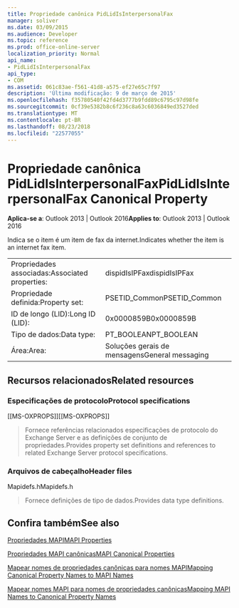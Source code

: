 ```yaml
---
title: Propriedade canônica PidLidIsInterpersonalFax
manager: soliver
ms.date: 03/09/2015
ms.audience: Developer
ms.topic: reference
ms.prod: office-online-server
localization_priority: Normal
api_name:
- PidLidIsInterpersonalFax
api_type:
- COM
ms.assetid: 061c83ae-f561-41d8-a575-ef27e65c7f97
description: 'Última modificação: 9 de março de 2015'
ms.openlocfilehash: f35780540f42fd4d3777b9fdd89c6795c97d98fe
ms.sourcegitcommit: 0cf39e5382b8c6f236c8a63c6036849ed3527ded
ms.translationtype: MT
ms.contentlocale: pt-BR
ms.lasthandoff: 08/23/2018
ms.locfileid: "22577055"
---
```

# <a name="pidlidisinterpersonalfax-canonical-property"></a><span data-ttu-id="c84b9-103">Propriedade canônica PidLidIsInterpersonalFax</span><span class="sxs-lookup"><span data-stu-id="c84b9-103">PidLidIsInterpersonalFax Canonical Property</span></span>

  
  
<span data-ttu-id="c84b9-104">**Aplica-se a**: Outlook 2013 | Outlook 2016</span><span class="sxs-lookup"><span data-stu-id="c84b9-104">**Applies to**: Outlook 2013 | Outlook 2016</span></span> 
  
<span data-ttu-id="c84b9-105">Indica se o item é um item de fax da internet.</span><span class="sxs-lookup"><span data-stu-id="c84b9-105">Indicates whether the item is an internet fax item.</span></span>
  
|||
|:-----|:-----|
|<span data-ttu-id="c84b9-106">Propriedades associadas:</span><span class="sxs-lookup"><span data-stu-id="c84b9-106">Associated properties:</span></span>  <br/> |<span data-ttu-id="c84b9-107">dispidIsIPFax</span><span class="sxs-lookup"><span data-stu-id="c84b9-107">dispidIsIPFax</span></span>  <br/> |
|<span data-ttu-id="c84b9-108">Propriedade definida:</span><span class="sxs-lookup"><span data-stu-id="c84b9-108">Property set:</span></span>  <br/> |<span data-ttu-id="c84b9-109">PSETID_Common</span><span class="sxs-lookup"><span data-stu-id="c84b9-109">PSETID_Common</span></span>  <br/> |
|<span data-ttu-id="c84b9-110">ID de longo (LID):</span><span class="sxs-lookup"><span data-stu-id="c84b9-110">Long ID (LID):</span></span>  <br/> |<span data-ttu-id="c84b9-111">0x0000859B</span><span class="sxs-lookup"><span data-stu-id="c84b9-111">0x0000859B</span></span>  <br/> |
|<span data-ttu-id="c84b9-112">Tipo de dados:</span><span class="sxs-lookup"><span data-stu-id="c84b9-112">Data type:</span></span>  <br/> |<span data-ttu-id="c84b9-113">PT_BOOLEAN</span><span class="sxs-lookup"><span data-stu-id="c84b9-113">PT_BOOLEAN</span></span>  <br/> |
|<span data-ttu-id="c84b9-114">Área:</span><span class="sxs-lookup"><span data-stu-id="c84b9-114">Area:</span></span>  <br/> |<span data-ttu-id="c84b9-115">Soluções gerais de mensagens</span><span class="sxs-lookup"><span data-stu-id="c84b9-115">General messaging</span></span>  <br/> |
   
## <a name="related-resources"></a><span data-ttu-id="c84b9-116">Recursos relacionados</span><span class="sxs-lookup"><span data-stu-id="c84b9-116">Related resources</span></span>

### <a name="protocol-specifications"></a><span data-ttu-id="c84b9-117">Especificações de protocolo</span><span class="sxs-lookup"><span data-stu-id="c84b9-117">Protocol specifications</span></span>

<span data-ttu-id="c84b9-118">[[MS-OXPROPS]]</span><span class="sxs-lookup"><span data-stu-id="c84b9-118">[[MS-OXPROPS]]</span></span> 
  
> <span data-ttu-id="c84b9-119">Fornece referências relacionados especificações de protocolo do Exchange Server e as definições de conjunto de propriedades.</span><span class="sxs-lookup"><span data-stu-id="c84b9-119">Provides property set definitions and references to related Exchange Server protocol specifications.</span></span>
    
### <a name="header-files"></a><span data-ttu-id="c84b9-120">Arquivos de cabeçalho</span><span class="sxs-lookup"><span data-stu-id="c84b9-120">Header files</span></span>

<span data-ttu-id="c84b9-121">Mapidefs.h</span><span class="sxs-lookup"><span data-stu-id="c84b9-121">Mapidefs.h</span></span>
  
> <span data-ttu-id="c84b9-122">Fornece definições de tipo de dados.</span><span class="sxs-lookup"><span data-stu-id="c84b9-122">Provides data type definitions.</span></span>
    
## <a name="see-also"></a><span data-ttu-id="c84b9-123">Confira também</span><span class="sxs-lookup"><span data-stu-id="c84b9-123">See also</span></span>



[<span data-ttu-id="c84b9-124">Propriedades MAPI</span><span class="sxs-lookup"><span data-stu-id="c84b9-124">MAPI Properties</span></span>](mapi-properties.md)
  
[<span data-ttu-id="c84b9-125">Propriedades MAPI canônicas</span><span class="sxs-lookup"><span data-stu-id="c84b9-125">MAPI Canonical Properties</span></span>](mapi-canonical-properties.md)
  
[<span data-ttu-id="c84b9-126">Mapear nomes de propriedades canônicas para nomes MAPI</span><span class="sxs-lookup"><span data-stu-id="c84b9-126">Mapping Canonical Property Names to MAPI Names</span></span>](mapping-canonical-property-names-to-mapi-names.md)
  
[<span data-ttu-id="c84b9-127">Mapear nomes MAPI para nomes de propriedades canônicas</span><span class="sxs-lookup"><span data-stu-id="c84b9-127">Mapping MAPI Names to Canonical Property Names</span></span>](mapping-mapi-names-to-canonical-property-names.md)

